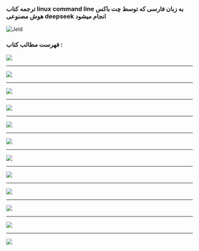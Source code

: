 ### ترجمه کتاب linux command line به زبان فارسی که توسط چت باکس هوش مصنوعی deepseek انجام میشود 

![Jeld](./Jeld.png)

### فهرست مطالب کتاب : 

![](./Fehrest_images/01.png)
_____________________________________________________________________________________________________________________________________________________________________________________________________________________
![](./Fehrest_images/02.png)
_____________________________________________________________________________________________________________________________________________________________________________________________________________________
![](./Fehrest_images/03.png)
_____________________________________________________________________________________________________________________________________________________________________________________________________________________
![](./Fehrest_images/04.png)
_____________________________________________________________________________________________________________________________________________________________________________________________________________________
![](./Fehrest_images/05.png)
_____________________________________________________________________________________________________________________________________________________________________________________________________________________
![](./Fehrest_images/06.png)
_____________________________________________________________________________________________________________________________________________________________________________________________________________________
![](./Fehrest_images/07.png)
_____________________________________________________________________________________________________________________________________________________________________________________________________________________
![](./Fehrest_images/08.png)
_____________________________________________________________________________________________________________________________________________________________________________________________________________________
![](./Fehrest_images/09.png)
_____________________________________________________________________________________________________________________________________________________________________________________________________________________
![](./Fehrest_images/10.png)
_____________________________________________________________________________________________________________________________________________________________________________________________________________________
![](./Fehrest_images/11.png)
_____________________________________________________________________________________________________________________________________________________________________________________________________________________
![](./Fehrest_images/12.png)
